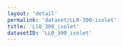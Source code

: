 ```yaml
---
layout: 'detail'
permalink: 'dataset/LL0-300-isolet'
title: 'Ll0_300_isolet'
datasetID: 'LL0_300_isolet'
---
```

